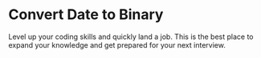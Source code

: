# Convert Date to Binary

Level up your coding skills and quickly land a job. This is the best place to expand your knowledge and get prepared for your next interview.
